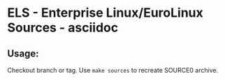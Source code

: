 # ELS - Enterprise Linux/EuroLinux Sources - asciidoc
 
## Usage:
  Checkout branch or tag. Use `make sources` to recreate  SOURCE0 archive.

